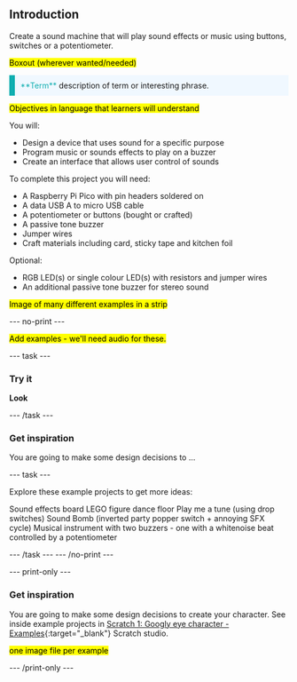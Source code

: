 ## Introduction

Create a sound machine that will play sound effects or music using buttons, switches or a potentiometer.

<mark>Boxout (wherever wanted/needed) </mark>

<p style="border-left: solid; border-width:10px; border-color: #0faeb0; background-color: aliceblue; padding: 10px;">
<span style="color: #0faeb0">**Term**</span> description of term or interesting phrase.
</p>

<mark>Objectives in language that learners will understand</mark>

You will:

+ Design a device that uses sound for a specific purpose
+ Program music or sounds effects to play on a buzzer
+ Create an interface that allows user control of sounds

To complete this project you will need:

+ A Raspberry Pi Pico with pin headers soldered on
+ A data USB A to micro USB cable
+ A potentiometer or buttons (bought or crafted)
+ A passive tone buzzer 
+ Jumper wires
+ Craft materials including card, sticky tape and kitchen foil

Optional:

+ RGB LED(s) or single colour LED(s) with resistors and jumper wires
+ An additional passive tone buzzer for stereo sound

<mark>Image of many different examples in a strip</mark>

--- no-print ---

<mark>Add examples - we'll need audio for these. </mark>

--- task ---

### Try it 

**Look**

--- /task ---

### Get inspiration 

You are going to make some design decisions to ...

--- task ---

Explore these example projects to get more ideas:

Sound effects board
LEGO figure dance floor
Play me a tune (using drop switches)
Sound Bomb (inverted party popper switch + annoying SFX cycle)
Musical instrument with two buzzers - one with a whitenoise beat controlled by a potentiometer

--- /task ---
--- /no-print ---

--- print-only ---

### Get inspiration 

You are going to make some design decisions to create your character. See inside example projects in [Scratch 1: Googly eye character - Examples](https://scratch.mit.edu/studios/29029028/){:target="_blank"} Scratch studio.

<mark>one image file per example</mark>

--- /print-only ---

